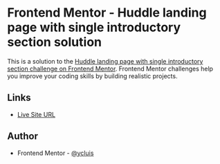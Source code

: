 # Frontend Mentor - Huddle landing page with single introductory section solution

This is a solution to the [Huddle landing page with single introductory section challenge on Frontend Mentor](https://www.frontendmentor.io/challenges/huddle-landing-page-with-a-single-introductory-section-B_2Wvxgi0). Frontend Mentor challenges help you improve your coding skills by building realistic projects.

## Links

- [Live Site URL](https://ycluis.github.io/ui-components/huddle-landing-page-with-single-introductory-section/)

## Author

- Frontend Mentor - [@ycluis](https://www.frontendmentor.io/profile/ycluis)
